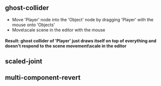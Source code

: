 ## ghost-collider
* Move 'Player' node into the 'Object' node by dragging 'Player' with the mouse onto 'Objects'
* Move\scale scene in the editor with the mouse
#### Result: ghost collider of 'Player' just draws itself on top of everything and doesn't respond to the scene movement\scale in the editor

## scaled-joint

## multi-component-revert
